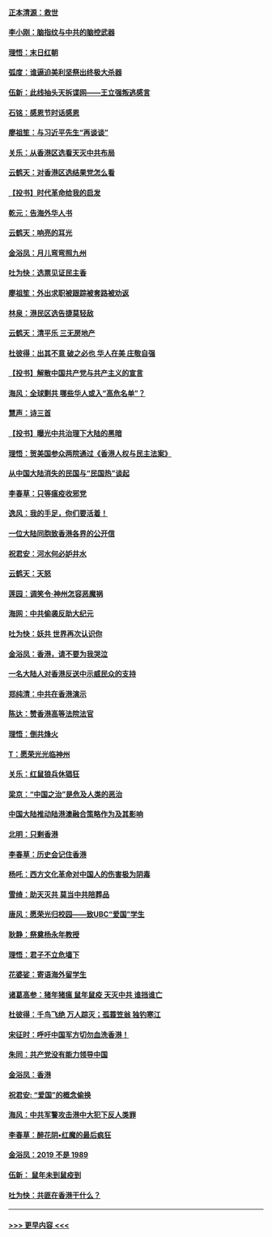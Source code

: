 #### [正本清源：救世](../pages/nsc993/n11689134.md?t=11291844) 
#### [李小刚：脑指纹与中共的脑控武器](../pages/nsc993/n11688900.md?t=11291844) 
#### [理悟：末日红朝](../pages/nsc993/n11688829.md?t=11291844) 
#### [弧度：谁逼迫美利坚祭出终极大杀器](../pages/nsc993/n11688735.md?t=11291844) 
#### [伍新：此线抽头天拆谍网——王立强叛逃感言](../pages/nsc993/n11687981.md?t=11291844) 
#### [石铭：感恩节时话感恩](../pages/nsc993/n11687568.md?t=11291844) 
#### [廖祖笙：与习近平先生“再谈谈”](../pages/nsc993/n11687005.md?t=11291844) 
#### [关乐：从香港区选看天灭中共布局](../pages/nsc993/n11686647.md?t=11291844) 
#### [云鹤天：对香港区选结果党怎么看](../pages/nsc993/n11686216.md?t=11291844) 
#### [【投书】时代革命给我的启发](../pages/nsc993/n11684287.md?t=11291844) 
#### [乾元：告海外华人书](../pages/nsc993/n11684044.md?t=11291844) 
#### [云鹤天：响亮的耳光](../pages/nsc993/n11684254.md?t=11291844) 
#### [金浴凤：月儿弯弯照九州](../pages/nsc993/n11684231.md?t=11291844) 
#### [吐为快：选票见证民主香](../pages/nsc993/n11684206.md?t=11291844) 
#### [廖祖笙：外出求职被跟踪被套路被劝返](../pages/nsc993/n11683874.md?t=11291844) 
#### [林泉：港民区选告捷莫轻敌](../pages/nsc993/n11683930.md?t=11291844) 
#### [云鹤天：清平乐 三无房地产](../pages/nsc993/n11681521.md?t=11291844) 
#### [杜彼得：出其不意 破之必也 华人在美 庄敬自强](../pages/nsc993/n11679554.md?t=11291844) 
#### [【投书】解散中国共产党与共产主义的宣言](../pages/nsc993/n11679177.md?t=11291844) 
#### [海风：全球剿共 哪些华人或入“高危名单”？](../pages/nsc993/n11678617.md?t=11291844) 
#### [慧声：诗三首](../pages/nsc993/n11678848.md?t=11291844) 
#### [【投书】曝光中共治理下大陆的黑暗](../pages/nsc993/n11678674.md?t=11291844) 
#### [理悟：贺美国参众两院通过《香港人权与民主法案》](../pages/nsc993/n11678104.md?t=11291844) 
#### [从中国大陆消失的民国与“民国热”谈起](../pages/nsc993/n11678075.md?t=11291844) 
#### [李春草：只等瘟疫收邪党](../pages/nsc993/n11677308.md?t=11291844) 
#### [逸风：我的手足，你们要活着！](../pages/nsc993/n11676352.md?t=11291844) 
#### [一位大陆同胞致香港各界的公开信](../pages/nsc993/n11675761.md?t=11291844) 
#### [祝君安：河水何必妒井水](../pages/nsc993/n11675746.md?t=11291844) 
#### [云鹤天：天怒](../pages/nsc993/n11675718.md?t=11291844) 
#### [莲园：调笑令‧神州怎容恶魔祸](../pages/nsc993/n11675648.md?t=11291844) 
#### [海网：中共偷袭反助大纪元](../pages/nsc993/n11673515.md?t=11291844) 
#### [吐为快：妖共 世界再次认识你](../pages/nsc993/n11673506.md?t=11291844) 
#### [金浴凤：香港，请不要为我哭泣](../pages/nsc993/n11673248.md?t=11291844) 
#### [一名大陆人对香港反送中示威民众的支持](../pages/nsc993/n11672615.md?t=11291844) 
#### [郑纯清：中共在香港演示](../pages/nsc993/n11670539.md?t=11291844) 
#### [陈达：赞香港高等法院法官](../pages/nsc993/n11669542.md?t=11291844) 
#### [理悟：倒共烽火](../pages/nsc993/n11668844.md?t=11291844) 
#### [T：愿荣光光临神州](../pages/nsc993/n11668421.md?t=11291844) 
#### [关乐：红鼠狼兵休猖狂](../pages/nsc993/n11668378.md?t=11291844) 
#### [梁京：“中国之治”是危及人类的恶治](../pages/nsc993/n11668328.md?t=11291844) 
#### [中国大陆推动陆港澳融合策略作为及其影响](../pages/nsc993/n11668157.md?t=11291844) 
#### [北明：只剩香港](../pages/nsc993/n11668002.md?t=11291844) 
#### [李春草：历史会记住香港](../pages/nsc993/n11667927.md?t=11291844) 
#### [杨吒：西方文化革命对中国人的伤害极为阴毒](../pages/nsc993/n11664521.md?t=11291844) 
#### [雪绮：助天灭共 莫当中共陪葬品](../pages/nsc993/n11662650.md?t=11291844) 
#### [唐风：愿荣光归校园——致UBC“爱国”学生](../pages/nsc993/n11662194.md?t=11291844) 
#### [耿静：祭奠杨永年教授](../pages/nsc993/n11662514.md?t=11291844) 
#### [理悟：君子不立危墙下](../pages/nsc993/n11662172.md?t=11291844) 
#### [花婆娑：寄语海外留学生](../pages/nsc993/n11662121.md?t=11291844) 
#### [诸葛高参：猪年猪瘟 鼠年鼠疫 天灭中共 谁挡谁亡](../pages/nsc993/n11661980.md?t=11291844) 
#### [杜彼得：千鸟飞绝 万人踪灭；孤蓑笠翁 独钓寒江](../pages/nsc993/n11661170.md?t=11291844) 
#### [宋征时：呼吁中国军方切勿血洗香港！](../pages/nsc993/n11415318.md?t=11291844) 
#### [朱同：共产党没有能力领导中国](../pages/nsc993/n11660421.md?t=11291844) 
#### [金浴凤：香港](../pages/nsc993/n11660419.md?t=11291844) 
#### [祝君安: “爱国”的概念偷换](../pages/nsc993/n11659706.md?t=11291844) 
#### [海风：中共军警攻击港中大犯下反人类罪](../pages/nsc993/n11659632.md?t=11291844) 
#### [李春草：醉花阴•红魔的最后疯狂](../pages/nsc993/n11659287.md?t=11291844) 
#### [金浴凤：2019 不是 1989](../pages/nsc993/n11657663.md?t=11291844) 
#### [伍新： 鼠年未到鼠疫到](../pages/nsc993/n11655098.md?t=11291844) 
#### [吐为快：共匪在香港干什么？](../pages/nsc993/n11654891.md?t=11291844) 

----
#### [ >>> 更早内容 <<< ](../indexes/nsc993-earlier.md)
